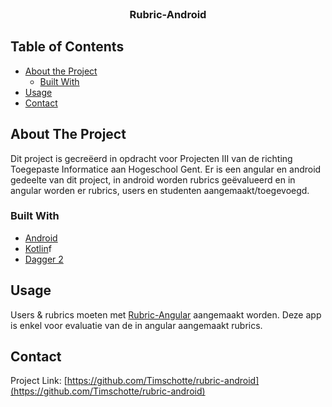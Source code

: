 <!--
*** Thanks for checking out this README Template. If you have a suggestion that would
*** make this better, please fork the repo and create a pull request or simply open
*** an issue with the tag "enhancement".
*** Thanks again! Now go create something AMAZING! :D
-->
<!-- PROJECT LOGO -->
<br />
<p align="center">
  <h3 align="center">Rubric-Android</h3>
</p>



<!-- TABLE OF CONTENTS -->
## Table of Contents

* [About the Project](#about-the-project)
  * [Built With](#built-with)
* [Usage](#usage)
* [Contact](#Contact)



<!-- ABOUT THE PROJECT -->
## About The Project

Dit project is gecreëerd in opdracht voor Projecten III van de richting Toegepaste Informatice aan Hogeschool Gent.
Er is een angular en android gedeelte van dit project, in android worden rubrics geëvalueerd en in angular worden er rubrics, users en studenten aangemaakt/toegevoegd.

### Built With
* [Android](https://www.android.com/)
* [Kotlin](https://kotlinlang.org/)f
* [Dagger 2](https://developer.android.com/training/dependency-injection/dagger-android)


<!-- USAGE EXAMPLES -->
## Usage

Users & rubrics moeten met [Rubric-Angular](https://github.com/chaixdev/RubricAngular) aangemaakt worden. Deze app is enkel voor evaluatie van de in angular aangemaakt rubrics.

<!-- CONTACT -->
## Contact

Project Link: [https://github.com/Timschotte/rubric-android](https://github.com/Timschotte/rubric-android)
